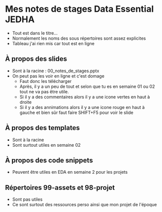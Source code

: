 # Mes notes de stages Data Essential JEDHA
* Tout est dans le titre... 
* Normalement les noms des sous répertoires sont assez explicites
* Tableau j'ai rien mis car tout est en ligne

## À propos des slides
* Sont à la racine : 00_notes_de_stages.pptx
* On peut pas les voir en ligne et c'est domage
  * Faut donc les télécharger
  * Après, il y a un peu de tout et selon que tu es en semaine 01 ou 02 tout ne va pas être utile.
  * Si il y a des commentaires alors il y a une icone vertes en haut à droite
  * Si il y a des annimations alors il y a une icone rouge en haut à gauche et bien sûr faut faire SHIFT+F5 pour voir le slide

## À propos des templates
* Sont à la racine
* Sont surtout utiles en semaine 02 

## À propos des code snippets
* Peuvent être utiles en EDA en semaine 2 pour les projets

## Répertoires 99-assets et 98-projet
* Sont pas utiles
* Ce sont surtout des ressources perso ainsi que mon projet de l'époque
